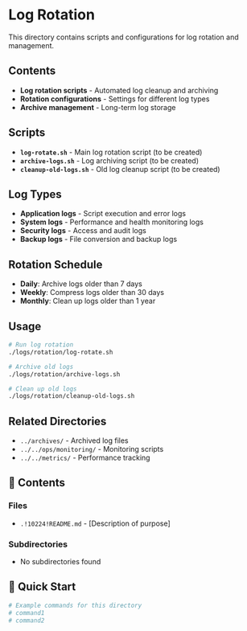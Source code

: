 # Log Rotation

This directory contains scripts and configurations for log rotation and management.

## Contents

- **Log rotation scripts** - Automated log cleanup and archiving
- **Rotation configurations** - Settings for different log types
- **Archive management** - Long-term log storage

## Scripts

- **`log-rotate.sh`** - Main log rotation script (to be created)
- **`archive-logs.sh`** - Log archiving script (to be created)
- **`cleanup-old-logs.sh`** - Old log cleanup script (to be created)

## Log Types

- **Application logs** - Script execution and error logs
- **System logs** - Performance and health monitoring logs
- **Security logs** - Access and audit logs
- **Backup logs** - File conversion and backup logs

## Rotation Schedule

- **Daily**: Archive logs older than 7 days
- **Weekly**: Compress logs older than 30 days
- **Monthly**: Clean up logs older than 1 year

## Usage

```bash
# Run log rotation
./logs/rotation/log-rotate.sh

# Archive old logs
./logs/rotation/archive-logs.sh

# Clean up old logs
./logs/rotation/cleanup-old-logs.sh
```

## Related Directories

- `../archives/` - Archived log files
- `../../ops/monitoring/` - Monitoring scripts
- `../../metrics/` - Performance tracking

## 📁 Contents

### **Files**
- `.!10224!README.md` - [Description of purpose]

### **Subdirectories**
- No subdirectories found

## 🚀 Quick Start

```bash
# Example commands for this directory
# command1
# command2
```
